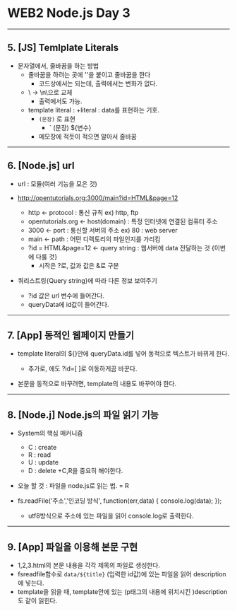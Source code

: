 
# WEB2 Node.js Day 3

- - -

## 5.  [JS] Temlplate Literals

+ 문자열에서, 줄바꿈을 하는 방법
	+ 줄바꿈을 하려는 곳에 '\'을 붙이고 줄바꿈을 한다
		+ 코드상에서는 되는데, 출력에서는 변화가 없다.
	+ \ -> \n\으로 교체
		+ 출력에서도 가능.
	+ template literal : 
		+literal : data를 표현하는 기호.
		+ ` (문장) ` 로 표현
			+ ` (문장) ${변수} 
		+ 메모장에 적듯이 적으면 알아서 줄바꿈


- - -


## 6. [Node.js] url
+ url : 모듈(여러 기능을 모은 것)

+ http://opentutorials.org:3000/main?id=HTML&page=12
	+ http <- protocol : 통신 규칙  ex) http, ftp
	+ opentutorials.org <- host(domain) : 특정 인터넷에 연결된 컴퓨터 주소
	+ 3000 <- port : 통신할 서버의 주소  ex) 80 : web server
	+ main <- path : 어떤 디렉토리의 파일인지를 가리킴
	+ ?id = HTML&page=12 <- query string : 웹서버에 data 전달하는 것 {이번에 다룰 것}
		+ 시작은 ?로, 값과 값은 &로 구분

+ 쿼리스트링{Query string}에 따라 다른 정보 보여주기
	+ ?id 값은 url 변수에 들어간다.
	+ queryData에 id값이 들어간다.


- - -


## 7. [App] 동적인 웹페이지 만들기
+ template literal의 ${}안에 queryData.id를 넣어 동적으로 텍스트가 바뀌게 한다.
	+ 추가로, <a>에도 ?id=[  ]로 이동하게끔 바꾼다.

+ 본문을 동적으로 바꾸려면, template의 내용도 바꾸어야 한다.




- - -
## 8. [Node.j] Node.js의 파일 읽기 기능
+ System의 핵심 매커니즘
	+ C : create
	+ R : read
	+ U : update
	+ D : delete
		+C,R을 중요히 해야한다.

+ 오늘 할 것 : 파일을 node.js로 읽는 법.  = R

+ fs.readFile('주소','인코딩 방식', function(err,data) {
	console.log(data);
});
	+ utf8방식으로 주소에 있는 파일을 읽어 console.log로 출력한다.


- - -

## 9. [App] 파일을 이용해 본문 구현

+ 1,2,3.html의 본문 내용을 각각 제목의 파일로 생성한다.
+ fsreadfile함수로 `data/${title}` (입력한 id값)에 있는 파일을 읽어 description에 넣는다.
+ template을 읽을 때, template안에 있는 (p태그의 내용에 위치시킨 )description도 같이 읽힌다.

